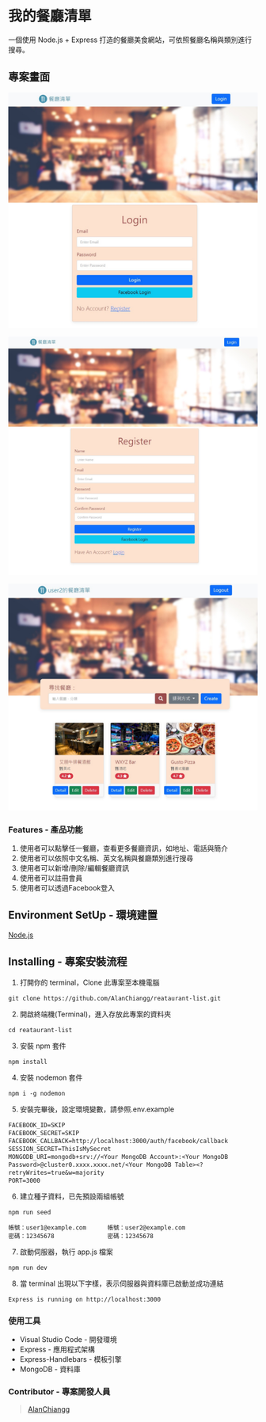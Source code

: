 # 我的餐廳清單

一個使用 Node.js + Express 打造的餐廳美食網站，可依照餐廳名稱與類別進行搜尋。

## 專案畫面

![image](https://github.com/AlanChiangg/reataurant-list/blob/main/public/image/img1.jpg)

![image](https://github.com/AlanChiangg/reataurant-list/blob/main/public/image/img2.jpg)

![image](https://github.com/AlanChiangg/reataurant-list/blob/main/public/image/img3.jpg)

### Features - 產品功能

1. 使用者可以點擊任一餐廳，查看更多餐廳資訊，如地址、電話與簡介
2. 使用者可以依照中文名稱、英文名稱與餐廳類別進行搜尋
3. 使用者可以新增/刪除/編輯餐廳資訊
4. 使用者可以註冊會員
5. 使用者可以透過Facebook登入

## Environment SetUp - 環境建置

[Node.js](https://nodejs.org/en/)

## Installing - 專案安裝流程

1. 打開你的 terminal，Clone 此專案至本機電腦

```
git clone https://github.com/AlanChiangg/reataurant-list.git
```

2. 開啟終端機(Terminal)，進入存放此專案的資料夾

```
cd reataurant-list
```

3. 安裝 npm 套件

```
npm install
```

4. 安裝 nodemon 套件

```
npm i -g nodemon 
```

5. 安裝完畢後，設定環境變數，請參照.env.example

```   
FACEBOOK_ID=SKIP
FACEBOOK_SECRET=SKIP
FACEBOOK_CALLBACK=http://localhost:3000/auth/facebook/callback
SESSION_SECRET=ThisIsMySecret
MONGODB_URI=mongodb+srv://<Your MongoDB Account>:<Your MongoDB Password>@cluster0.xxxx.xxxx.net/<Your MongoDB Table><?retryWrites=true&w=majority
PORT=3000
```

6. 建立種子資料，已先預設兩組帳號

```
npm run seed
```

```
帳號：user1@example.com      帳號：user2@example.com
密碼：12345678               密碼：12345678
```

7. 啟動伺服器，執行 app.js 檔案

```
npm run dev
```

8. 當 terminal 出現以下字樣，表示伺服器與資料庫已啟動並成功連結

```
Express is running on http://localhost:3000
```

### 使用工具
- Visual Studio Code - 開發環境
- Express - 應用程式架構
- Express-Handlebars - 模板引擎
- MongoDB - 資料庫

### Contributor - 專案開發人員

> [AlanChiangg](https://github.com/AlanChiangg)